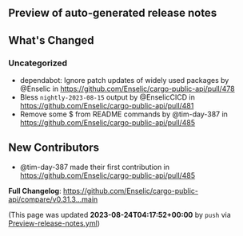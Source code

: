 ## Preview of auto-generated release notes
<!-- Release notes generated using configuration in .github/release.yml at main -->

## What's Changed
### Uncategorized
* dependabot: Ignore patch updates of widely used packages by @Enselic in https://github.com/Enselic/cargo-public-api/pull/478
* Bless `nightly-2023-08-15` output by @EnselicCICD in https://github.com/Enselic/cargo-public-api/pull/481
* Remove some $ from README commands by @tim-day-387 in https://github.com/Enselic/cargo-public-api/pull/485

## New Contributors
* @tim-day-387 made their first contribution in https://github.com/Enselic/cargo-public-api/pull/485

**Full Changelog**: https://github.com/Enselic/cargo-public-api/compare/v0.31.3...main


(This page was updated **2023-08-24T04:17:52+00:00** by `push` via [Preview-release-notes.yml](https://github.com/Enselic/cargo-public-api/actions/runs/5959408242))
